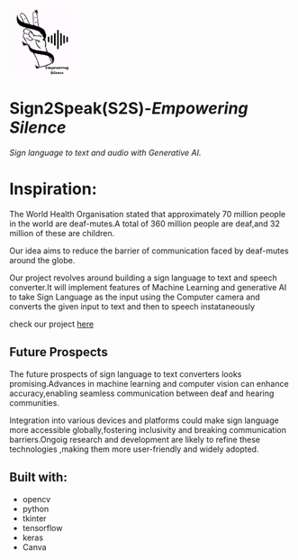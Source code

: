 <img src="https://github.com/Adwaith187/LinguaMotion/blob/main/logo.jpg" width="120px" height="120px"/>

# **Sign2Speak(S2S)**-*Empowering Silence*
*Sign language to text and audio with Generative AI.*

# Inspiration:

The World Health Organisation stated that approximately 70 million people in the world are deaf-mutes.A total of 360 million people are deaf,and 32 million of these are children.
   
 Our idea aims to reduce the barrier of  communication faced by deaf-mutes around the globe.
 
 Our project revolves around building a sign language to text and speech converter.It will implement features of Machine Learning and generative AI to take Sign Language as the input using the Computer camera and converts the given input to text and then to speech instataneously

check our project [here](https://github.com/jessmathews/LinguaMotion/projects?query=is%3Aopen)

## Future Prospects
The future prospects of sign language to text converters looks promising.Advances in machine learning and computer vision can enhance accuracy,enabling seamless communication between deaf and hearing communities.

Integration into various devices and platforms could make sign language more accessible globally,fostering inclusivity and breaking communication barriers.Ongoig research and development are likely to refine these technologies ,making them more user-friendly and widely adopted.

## Built with:
 - opencv
 - python
 - tkinter
 - tensorflow
 - keras
 - Canva


